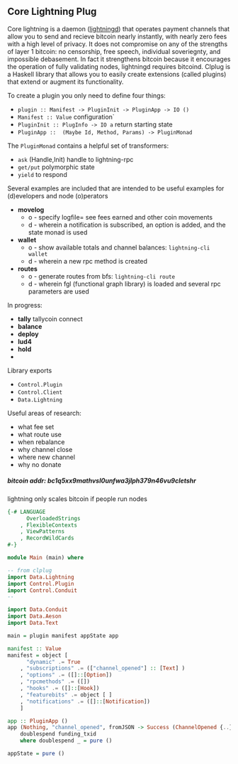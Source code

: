 
## Core Lightning Plug

Core lightning is a daemon ([lightningd](https://lightning.readthedocs.io/PLUGINS.html)) that operates payment channels that allow you to send and recieve bitcoin nearly instantly, with nearly zero fees with a high level of privacy. It does not compromise on any of the strengths of layer 1 bitcoin: no censorship, free speech, individual soveriegnty, and impossible debasement. In fact it strengthens bitcoin because it encourages the operation of fully validating nodes, lightningd requires bitcoind. Clplug is a Haskell library that allows you to easily create extensions (called plugins) that extend or augment its functionality. 

To create a plugin you only need to define four things:
- `plugin :: Manifest -> PluginInit -> PluginApp -> IO ()`
- `Manifest :: Value` configuration`
- `PluginInit :: PlugInfo -> IO a` return starting state
- `PluginApp ::  (Maybe Id, Method, Params) -> PluginMonad`

The `PluginMonad` contains a helpful set of transformers: 
- `ask` (Handle,Init) handle to lightning-rpc
- `get/put` polymorphic state
- `yield` to respond

Several examples are included that are intended to be useful examples for (d)evelopers and node (o)perators 
- **movelog**
    - o - specify logfile= see fees earned and other coin movements
    - d - wherein a notification is subscribed, an option is added, and the state monad is used
- **wallet** 
    - o - show available totals and channel balances: `lightning-cli wallet`
    - d - wherein a new rpc method is created
- **routes** 
    - o - generate routes from bfs: `lightning-cli route` 
    - d - wherein fgl (functional graph library) is loaded and several rpc parameters are used
    
In progress: 
- **tally** tallycoin connect
- **balance** 
- **deploy** 
- **lud4** 
- **hold**
- 

Library exports 
- `Control.Plugin`
- `Control.Client`
- `Data.Lightning`

Useful areas of research:
- what fee set
- what route use
- when rebalance
- why channel close
- where new channel
- why no donate

##### bitcoin addr: bc1q5xx9mathvsl0unfwa3jlph379n46vu9cletshr

lightning only scales bitcoin if people run nodes

```haskell  
{-# LANGUAGE 
      OverloadedStrings 
    , FlexibleContexts 
    , ViewPatterns
    , RecordWildCards
#-} 

module Main (main) where

-- from clplug
import Data.Lightning 
import Control.Plugin  
import Control.Conduit
--

import Data.Conduit 
import Data.Aeson
import Data.Text

main = plugin manifest appState app

manifest :: Value 
manifest = object [
      "dynamic" .= True
    , "subscriptions" .= (["channel_opened"] :: [Text] ) 
    , "options" .= ([]::[Option])
    , "rpcmethods" .= ([]) 
    , "hooks" .= ([]::[Hook])
    , "featurebits" .= object [ ]
    , "notifications" .= ([]::[Notification])
    ] 

app :: PluginApp () 
app (Nothing, "channel_opened", fromJSON -> Success (ChannelOpened {..})) = do
    doublespend funding_txid 
    where doublespend _ = pure ()

appState = pure () 
```      

